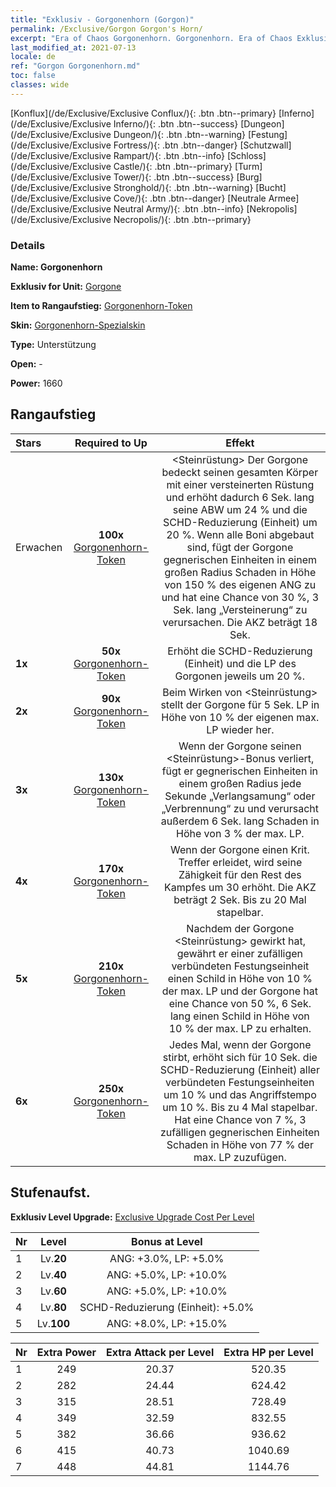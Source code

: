 ```yaml
---
title: "Exklusiv - Gorgonenhorn (Gorgon)"
permalink: /Exclusive/Gorgon Gorgon's Horn/
excerpt: "Era of Chaos Gorgonenhorn. Gorgonenhorn. Era of Chaos Exklusiv Gorgonenhorn. Gorgone Exklusiv."
last_modified_at: 2021-07-13
locale: de
ref: "Gorgon Gorgonenhorn.md"
toc: false
classes: wide
---
```

 [Konflux](/de/Exclusive/Exclusive Conflux/){: .btn .btn--primary} [Inferno](/de/Exclusive/Exclusive Inferno/){: .btn .btn--success} [Dungeon](/de/Exclusive/Exclusive Dungeon/){: .btn .btn--warning} [Festung](/de/Exclusive/Exclusive Fortress/){: .btn .btn--danger} [Schutzwall](/de/Exclusive/Exclusive Rampart/){: .btn .btn--info} [Schloss](/de/Exclusive/Exclusive Castle/){: .btn .btn--primary} [Turm](/de/Exclusive/Exclusive Tower/){: .btn .btn--success} [Burg](/de/Exclusive/Exclusive Stronghold/){: .btn .btn--warning} [Bucht](/de/Exclusive/Exclusive Cove/){: .btn .btn--danger} [Neutrale Armee](/de/Exclusive/Exclusive Neutral Army/){: .btn .btn--info} [Nekropolis](/de/Exclusive/Exclusive Necropolis/){: .btn .btn--primary} 

### Details
 **Name: Gorgonenhorn** 

 **Exklusiv for Unit:** [Gorgone](/de/units/Gorgon/) 

 **Item to Rangaufstieg:** [Gorgonenhorn-Token](/ItemsDE/con_995/)

 **Skin:** [Gorgonenhorn-Spezialskin](/ItemsDE/con_663/)

 **Type:** Unterstützung

 **Open:** -

 **Power:** 1660

## Rangaufstieg

  |     Stars    |  Required to Up | Effekt |
  |:-------------|:---------------:|:---------------:|
  |  Erwachen  | **100x** [Gorgonenhorn-Token](/ItemsDE/con_995/) | <Steinrüstung> Der Gorgone bedeckt seinen gesamten Körper mit einer versteinerten Rüstung und erhöht dadurch 6 Sek. lang seine ABW um 24 % und die SCHD-Reduzierung (Einheit) um 20 %. Wenn alle Boni abgebaut sind, fügt der Gorgone gegnerischen Einheiten in einem großen Radius Schaden in Höhe von 150 % des eigenen ANG zu und hat eine Chance von 30 %, 3 Sek. lang „Versteinerung“ zu verursachen. Die AKZ beträgt 18 Sek. |
  | **1x** <i class="fas fa-star"/> | **50x** [Gorgonenhorn-Token](/ItemsDE/con_995/) | Erhöht die SCHD-Reduzierung (Einheit) und die LP des Gorgonen jeweils um 20 %. |
  | **2x** <i class="fas fa-star"/> | **90x** [Gorgonenhorn-Token](/ItemsDE/con_995/) | Beim Wirken von <Steinrüstung> stellt der Gorgone für 5 Sek. LP in Höhe von 10 % der eigenen max. LP wieder her. |
  | **3x** <i class="fas fa-star"/> | **130x** [Gorgonenhorn-Token](/ItemsDE/con_995/) | <Tektonische Spaltung> Wenn der Gorgone seinen <Steinrüstung>-Bonus verliert, fügt er gegnerischen Einheiten in einem großen Radius jede Sekunde „Verlangsamung“ oder „Verbrennung“ zu und verursacht außerdem 6 Sek. lang Schaden in Höhe von 3 % der max. LP. |
  | **4x** <i class="fas fa-star"/> | **170x** [Gorgonenhorn-Token](/ItemsDE/con_995/) | Wenn der Gorgone einen Krit. Treffer erleidet, wird seine Zähigkeit für den Rest des Kampfes um 30 erhöht. Die AKZ beträgt 2 Sek. Bis zu 20 Mal stapelbar. |
  | **5x** <i class="fas fa-star"/> | **210x** [Gorgonenhorn-Token](/ItemsDE/con_995/) | Nachdem der Gorgone <Steinrüstung> gewirkt hat, gewährt er einer zufälligen verbündeten Festungseinheit einen Schild in Höhe von 10 % der max. LP und der Gorgone hat eine Chance von 50 %, 6 Sek. lang einen Schild in Höhe von 10 % der max. LP zu erhalten. |
  | **6x** <i class="fas fa-star"/> | **250x** [Gorgonenhorn-Token](/ItemsDE/con_995/) | Jedes Mal, wenn der Gorgone stirbt, erhöht sich für 10 Sek. die SCHD-Reduzierung (Einheit) aller verbündeten Festungseinheiten um 10 % und das Angriffstempo um 10 %. Bis zu 4 Mal stapelbar. Hat eine Chance von 7 %, 3 zufälligen gegnerischen Einheiten Schaden in Höhe von 77 % der max. LP zuzufügen. |


## Stufenaufst.
 **Exklusiv Level Upgrade:** [Exclusive Upgrade Cost Per Level](/Exclusive/ExclusiveUpgradeCostPerLevel/)

  |  Nr  |   Level  | Bonus at Level |
  |:-----|:--------:|:--------------:|
  | 1 | Lv.**20** | ANG: +3.0%, LP: +5.0% |
  | 2 | Lv.**40** | ANG: +5.0%, LP: +10.0% |
  | 3 | Lv.**60** | ANG: +5.0%, LP: +10.0% |
  | 4 | Lv.**80** | SCHD-Reduzierung (Einheit): +5.0% |
  | 5 | Lv.**100** | ANG: +8.0%, LP: +15.0% |


  |  Nr  |  Extra Power | Extra Attack per Level | Extra HP per Level |
  |:-----|:--------:|:--------:|:--------:|
  | 1 | 249 | 20.37 | 520.35 |
  | 2 | 282 | 24.44 | 624.42 |
  | 3 | 315 | 28.51 | 728.49 |
  | 4 | 349 | 32.59 | 832.55 |
  | 5 | 382 | 36.66 | 936.62 |
  | 6 | 415 | 40.73 | 1040.69 |
  | 7 | 448 | 44.81 | 1144.76 |


